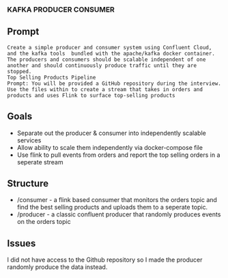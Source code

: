 ### KAFKA PRODUCER CONSUMER

## Prompt
```
Create a simple producer and consumer system using Confluent Cloud, and the kafka tools  bundled with the apache/kafka docker container.  The producers and consumers should be scalable independent of one another and should continuously produce traffic until they are stopped.
Top Selling Products Pipeline
Prompt: You will be provided a GitHub repository during the interview.  Use the files within to create a stream that takes in orders and products and uses Flink to surface top-selling products
```
## Goals
- Separate out the producer & consumer into independently scalable services
- Allow ability to scale them independently via docker-compose file
- Use flink to pull events from orders and report the top selling orders in a seperate stream

## Structure
* /consumer - a flink based consumer that monitors the orders topic and find the best selling products and uploads them to a seperate topic.
* /producer - a classic confluent producer that randomly produces events on the orders topic



## Issues
I did not have access to the Github repository so I made the producer randomly produce the data instead.

